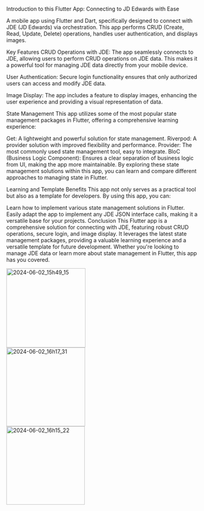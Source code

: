 
Introduction to this Flutter App: Connecting to JD Edwards with Ease


A mobile app using Flutter and Dart, specifically designed to connect with JDE (JD Edwards) via orchestration. This app performs CRUD (Create, Read, Update, Delete) operations, handles user authentication, and displays images.

Key Features
CRUD Operations with JDE: The app seamlessly connects to JDE, allowing users to perform CRUD operations on JDE data. This makes it a powerful tool for managing JDE data directly from your mobile device.

User Authentication: Secure login functionality ensures that only authorized users can access and modify JDE data.

Image Display: The app includes a feature to display images, enhancing the user experience and providing a visual representation of data.

State Management
This app utilizes some of the most popular state management packages in Flutter, offering a comprehensive learning experience:

Get: A lightweight and powerful solution for state management.
Riverpod: A provider solution with improved flexibility and performance.
Provider: The most commonly used state management tool, easy to integrate.
BloC (Business Logic Component): Ensures a clear separation of business logic from UI, making the app more maintainable.
By exploring these state management solutions within this app, you can learn and compare different approaches to managing state in Flutter.

Learning and Template Benefits
This app not only serves as a practical tool but also as a template for developers. By using this app, you can:

Learn how to implement various state management solutions in Flutter.
Easily adapt the app to implement any JDE JSON interface calls, making it a versatile base for your projects.
Conclusion
This Flutter app is a comprehensive solution for connecting with JDE, featuring robust CRUD operations, secure login, and image display. It leverages the latest state management packages, providing a valuable learning experience and a versatile template for future development. Whether you're looking to manage JDE data or learn more about state management in Flutter, this app has you covered.
    
<!---
chamberspchen/chamberspchen is a ✨ special ✨ repository because its `README.md` (this file) appears on your GitHub profile.
You can click the Preview link to take a look at your changes.
--->
<img width="207" alt="2024-06-02_15h49_15" src="https://github.com/chamberspchen/chamberspchen/assets/163770556/05649bad-25f6-4bec-ac1d-d77a45c408d3">    

<br>

<img width="206" alt="2024-06-02_16h17_31" src="https://github.com/chamberspchen/chamberspchen/assets/163770556/72279af6-88db-4af9-8ab8-1b56d4a2ac1f">

<br>

  <img width="205" alt="2024-06-02_16h15_22" src="https://github.com/chamberspchen/chamberspchen/assets/163770556/a84e0454-13ab-422f-a2e0-a068c7d99fd9">


